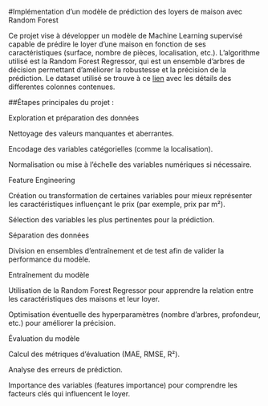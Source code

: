 #Implémentation d’un modèle de prédiction des loyers de maison avec Random Forest

Ce projet vise à développer un modèle de Machine Learning supervisé capable de prédire le loyer d’une maison en fonction de ses caractéristiques (surface, nombre de pièces, localisation, etc.).
L’algorithme utilisé est la Random Forest Regressor, qui est un ensemble d’arbres de décision permettant d’améliorer la robustesse et la précision de la prédiction.
Le dataset utilisé se trouve à ce <a href="https://www.kaggle.com/datasets/iamsouravbanerjee/house-rent-prediction-dataset">lien</a> avec les détails des differentes colonnes contenues.

##Étapes principales du projet :

Exploration et préparation des données

Nettoyage des valeurs manquantes et aberrantes.

Encodage des variables catégorielles (comme la localisation).

Normalisation ou mise à l’échelle des variables numériques si nécessaire.

Feature Engineering

Création ou transformation de certaines variables pour mieux représenter les caractéristiques influençant le prix (par exemple, prix par m²).

Sélection des variables les plus pertinentes pour la prédiction.

Séparation des données

Division en ensembles d’entraînement et de test afin de valider la performance du modèle.

Entraînement du modèle

Utilisation de la Random Forest Regressor pour apprendre la relation entre les caractéristiques des maisons et leur loyer.

Optimisation éventuelle des hyperparamètres (nombre d’arbres, profondeur, etc.) pour améliorer la précision.

Évaluation du modèle

Calcul des métriques d’évaluation (MAE, RMSE, R²).

Analyse des erreurs de prédiction.

Importance des variables (features importance) pour comprendre les facteurs clés qui influencent le loyer.
